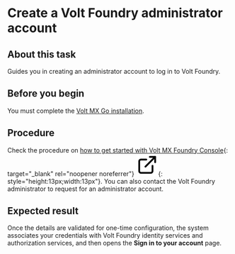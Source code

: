 # Create a Volt Foundry administrator account

## About this task

Guides you in creating an administrator account to log in to Volt Foundry.

## Before you begin

You must complete the [Volt MX Go installation](../../tutorials/installupgrade/index.md).

## Procedure

Check the procedure on [how to get started with Volt MX Foundry Console](https://help.hcl-software.com/voltmx/v10/Foundry/voltmx_foundry_user_guide/Content/How_to_access_VoltMX_Foundry_Portal_on-Prem.html "Link opens a new tab"){: target="_blank" rel="noopener noreferrer"}&nbsp;![link image](../../assets/images/external-link.svg){: style="height:13px;width:13px"}. You can also contact the Volt Foundry administrator to request for an administrator account.

<!--
???note "For Volt Foundry installed as part of the installation on a *development or test-only environment*, which was only available until Volt MX Go v2.0.4."

    1. Open `http://foundry.mymxgo.com/mfconsole/` or your provided Volt Foundry hostname concatenated with `/mfconsole/` in your browser. The **Welcome to Volt MX Foundry setup** page opens.

        !!!note
            The **Identity Service URL** text box is already populated with the Identity Service URL. In case it's empty, enter `http://foundry.mymxgo.com/authService` or your provided Volt Foundry hostname concatenated with `/authService`.

    2. Under **Admin Details**: 

        1. Enter your first name in the **First Name** text box. 
        2. Enter your last name in the **Last Name** text box.
        3. Enter your email address in the **Email** text box. 
        4. Enter your password in the **Enter password** and **Re-enter password** text boxes.

            !!!note
                Your password must be a combination of alphanumeric and special characters, and at least 8-characters long. 

    3. Click **Setup**.

    ![Welcome to Volt MX Foundry setup](../../assets/images/Foundryaccountsetup.png)
-->

## Expected result

Once the details are validated for one-time configuration, the system associates your credentials with Volt Foundry identity services and authorization services, and then opens the **Sign in to your account** page.